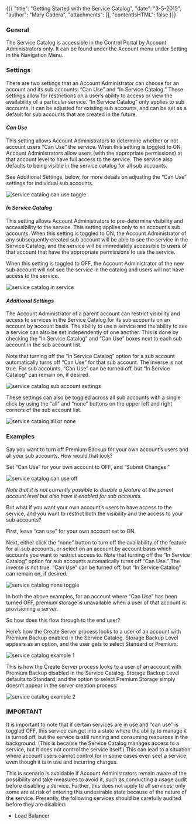 {{{
  "title": "Getting Started with the Service Catalog",
  "date": "3-5-2015",
  "author": "Mary Cadera",
  "attachments": [],
  "contentIsHTML": false
}}}

### General

The Service Catalog is accessible in the Control Portal by Account Administrators only. It can be found under the Account menu under Setting in the Navigation Menu.

### Settings

There are two settings that an Account Administrator can choose for an account and its sub accounts: “Can Use” and “In Service Catalog.” These settings allow for restrictions on a user’s ability to access or view the availability of a particular service. “In Service Catalog” only applies to sub accounts. It can be adjusted for existing sub accounts, and can be set as a default for sub accounts that are created in the future.

#### *Can Use*
This setting allows Account Administrators to determine whether or not account users “Can Use” the service. When this setting is toggled to ON, Account Administrators allow users (with the appropriate permissions) at that account level to have full access to the service. The service also defaults to being visible in the service catalog for all sub accounts.

See Additional Settings, below, for more details on adjusting the “Can Use” settings for individual sub accounts.

![service catalog can use toggle](../images/service-catalog-can-use-toggle.png)


#### *In Service Catalog*
This setting allows Account Administrators to pre-determine visibility and accessibility to the service. This setting applies only to an account’s sub accounts. When this setting is toggled to ON, the Account Administrator of any subsequently created sub account will be able to see the service in the Service Catalog, and the service will be immediately accessible to users of that account that have the appropriate permissions to use the service.

When this setting is toggled to OFF, the Account Administrator of the new sub account will not see the service in the catalog and users will not have access to the service.

![service catalog in service](../images/service-catalog-in-service.png)


#### *Additional Settings*
The Account Administrator of a parent account can restrict visibility and access to services in the Service Catalog for its sub accounts on an account by account basis. The ability to use a service and the ability to see a service can also be set independently of one another. This is done by checking the “In Service Catalog” and “Can Use” boxes next to each sub account in the sub account list.

Note that turning off the “In Service Catalog” option for a sub account automatically turns off “Can Use” for that sub account. The inverse is not true. For sub accounts, “Can Use” can be turned off, but “In Service Catalog” can remain on, if desired.

![service catalog sub account settings](../images/service-catalog-sub-account-settings.png)


These settings can also be toggled across all sub accounts with a single click by using the “all” and “none” buttons on the upper left and right corners of the sub account list.

![service catalog all or none](../images/service-catalog-all-or-none.png)


### Examples

Say you want to turn off Premium Backup for your own account’s users and all your sub accounts. How would that look?

Set “Can Use” for your own account to OFF, and “Submit Changes.”

![service catalog can use off](../images/service-catalog-can-use-off.png)


*Note that it is not currently possible to disable a feature at the parent account level but also have it enabled for sub accounts.*

But what if you want your own account’s users to have access to the service, and you want to restrict both the visibility and the access to your sub accounts?

First, leave “can use” for your own account set to ON.

Next, either click the “none” button to turn off the availability of the feature for all sub accounts, or select on an account by account basis which accounts you want to restrict access to. Note that turning off the “In Service Catalog” option for sub accounts automatically turns off “Can Use.” The inverse is not true. “Can Use” can be turned off, but “In Service Catalog” can remain on, if desired.

![service catalog none toggle](../images/service-catalog-none-toggle.png)


In both the above examples, for an account where “Can Use” has been turned OFF, premium storage is unavailable when a user of that account is provisioning a server.

So how does this flow through to the end user?

Here’s how the Create Server process looks to a user of an account with Premium Backup enabled in the Service Catalog. Storage Backup Level appears as an option, and the user gets to select Standard or Premium:

![service catalog example 1](../images/service-catalog-example-1.png)


This is how the Create Server process looks to a user of an account with Premium Backup disabled in the Service Catalog. Storage Backup Level defaults to Standard, and the option to select Premium Storage simply doesn’t appear in the server creation process:

![service catalog example 2](../images/service-catalog-example-2.png)


### IMPORTANT
It is important to note that if certain services are in use and “can use” is toggled OFF, this service can get into a state where the ability to manage it is turned off, but the service is still running and consuming resources in the background. (This is because the Service Catalog manages access to a service, but it does not control the service itself.) This can lead to a situation where account users cannot control (or in some cases even see) a service, even though it is in use and incurring charges.

This is scenario is avoidable if Account Administrators remain aware of the possibility and take measures to avoid it, such as conducting a usage audit before disabling a service. Further, this does not apply to all services; only some are at risk of entering this undesirable state because of the nature of the service. Presently, the following services should be carefully audited before they are disabled:

* Load Balancer
